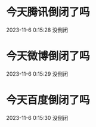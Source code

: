 # 今天腾讯倒闭了吗

2023-11-6 0:15:28 没倒闭

# 今天微博倒闭了吗

2023-11-6 0:15:29 没倒闭

# 今天百度倒闭了吗

2023-11-6 0:15:30 没倒闭

